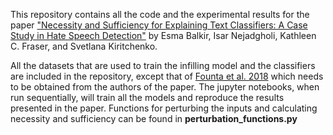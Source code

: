 
This repository contains all the code and the experimental results for the paper ["Necessity and Sufficiency for Explaining Text Classifiers: A Case Study in Hate Speech Detection"](https://arxiv.org/abs/2205.03302) by Esma Balkir, Isar Nejadgholi, Kathleen C. Fraser, and Svetlana Kiritchenko.

All the datasets that are used to train the infilling model and the classifiers are included in the repository, except that of [Founta et al. 2018](https://arxiv.org/pdf/1802.00393.pdf) which needs to be obtained from the authors of the paper. The jupyter notebooks, when run sequentially, will train all the models and reproduce the results presented in the paper.  Functions for perturbing the inputs and calculating necessity and sufficiency can be found in **perturbation_functions.py**
